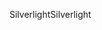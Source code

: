 <span data-ttu-id="121ac-101">Silverlight</span><span class="sxs-lookup"><span data-stu-id="121ac-101">Silverlight</span></span>